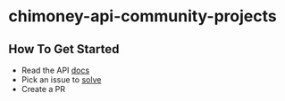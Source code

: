 # chimoney-api-community-projects

## How To Get Started
- Read the API [docs](https://chimoney.readme.io/) 
- Pick an issue to [solve](https://github.com/Chimoney/chimoney-api-community-projects/issues) 
- Create a PR

